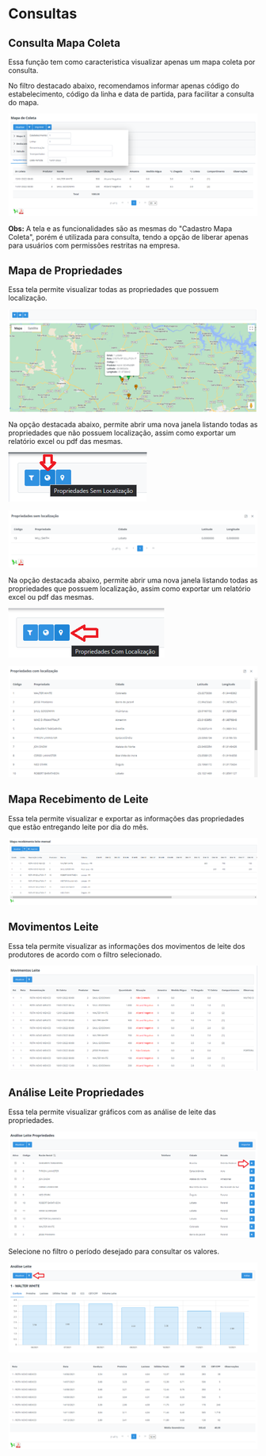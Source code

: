 # Consultas

## Consulta Mapa Coleta
Essa função tem como caracteristica visualizar apenas um mapa coleta por consulta.

No filtro destacado abaixo, recomendamos informar apenas código do estabelecimento, código da linha e data de partida, para facilitar a consulta do mapa.

![](./img/consultas/imagem1.png)

**Obs:** A tela e as funcionalidades são as mesmas do "Cadastro Mapa Coleta", porém é utilizada para consulta, tendo a opção de liberar apenas para usuários com permissões restritas na empresa. 

## Mapa de Propriedades

Essa tela permite visualizar todas as propriedades que possuem localização. 

![](./img/consultas/imagem2.png)

Na opção destacada abaixo, permite abrir uma nova janela listando todas as propriedades que não possuem localização, assim como exportar um relatório excel ou pdf das mesmas.

![](./img/consultas/imagem3.png)

![](./img/consultas/imagem4.png)

Na opção destacada abaixo, permite abrir uma nova janela listando todas as propriedades que possuem localização, assim como exportar um relatório excel ou pdf das mesmas.

![](./img/consultas/imagem5.png)

![](./img/consultas/imagem6.png)

## Mapa Recebimento de Leite

Essa tela permite visualizar e exportar as informações das propriedades que estão entregando leite por dia do mês. 

![](./img/consultas/imagem7.png)

## Movimentos Leite

Essa tela permite visualizar as informações dos movimentos de leite dos produtores de acordo com o filtro selecionado. 

![](./img/consultas/imagem8.png)

## Análise Leite Propriedades

Essa tela permite visualizar gráficos com as análise de leite das propriedades. 

![](./img/consultas/imagem9.png)

Selecione no filtro o período desejado para consultar os valores. 

![](./img/consultas/imagem10.png)

![](./img/consultas/imagem11.png)

